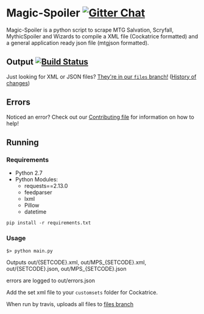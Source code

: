 # Magic-Spoiler [![Gitter Chat](https://img.shields.io/gitter/room/Cockatrice/Magic-Spoiler.svg)](https://gitter.im/Cockatrice/Magic-Spoiler) #

Magic-Spoiler is a python script to scrape MTG Salvation, Scryfall, MythicSpoiler and Wizards to compile a XML file (Cockatrice formatted) and a general application ready json file (mtgjson formatted).

## Output [![Build Status](https://travis-ci.org/Cockatrice/Magic-Spoiler.svg?branch=master)](https://travis-ci.org/Cockatrice/Magic-Spoiler) ##
Just looking for XML or JSON files?  [They're in our `files` branch!](https://github.com/Cockatrice/Magic-Spoiler/tree/files) ([History of changes](https://github.com/Cockatrice/Magic-Spoiler/commits/files))

## Errors ##
Noticed an error?  Check out our [Contributing file](https://github.com/Cockatrice/Magic-Spoiler/blob/master/.github/CONTRIBUTING.md) for information on how to help!

## Running ##

### Requirements ###
 * Python 2.7
 * Python Modules:
   - requests==2.13.0
   - feedparser
   - lxml
   - Pillow
   - datetime

```
pip install -r requirements.txt
```

### Usage ###
 
```
$> python main.py
```

Outputs out/{SETCODE}.xml, out/MPS\_{SETCODE}.xml, out/{SETCODE}.json, out/MPS\_{SETCODE}.json

errors are logged to out/errors.json

Add the set xml file to your `customsets` folder for Cockatrice.

When run by travis, uploads all files to [files branch](https://github.com/Cockatrice/Magic-Spoiler/tree/files)
